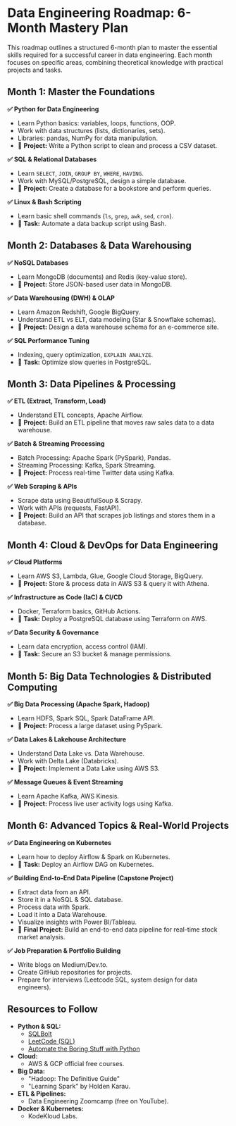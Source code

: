 # Data Engineering Roadmap: 6-Month Mastery Plan

This roadmap outlines a structured 6-month plan to master the essential skills required for a successful career in data engineering. Each month focuses on specific areas, combining theoretical knowledge with practical projects and tasks.

## Month 1: Master the Foundations

**✅ Python for Data Engineering**

* Learn Python basics: variables, loops, functions, OOP.
* Work with data structures (lists, dictionaries, sets).
* Libraries: pandas, NumPy for data manipulation.
* 📌 **Project:** Write a Python script to clean and process a CSV dataset.

**✅ SQL & Relational Databases**

* Learn `SELECT`, `JOIN`, `GROUP BY`, `WHERE`, `HAVING`.
* Work with MySQL/PostgreSQL, design a simple database.
* 📌 **Project:** Create a database for a bookstore and perform queries.

**✅ Linux & Bash Scripting**

* Learn basic shell commands (`ls`, `grep`, `awk`, `sed`, `cron`).
* 📌 **Task:** Automate a data backup script using Bash.

## Month 2: Databases & Data Warehousing

**✅ NoSQL Databases**

* Learn MongoDB (documents) and Redis (key-value store).
* 📌 **Project:** Store JSON-based user data in MongoDB.

**✅ Data Warehousing (DWH) & OLAP**

* Learn Amazon Redshift, Google BigQuery.
* Understand ETL vs ELT, data modeling (Star & Snowflake schemas).
* 📌 **Project:** Design a data warehouse schema for an e-commerce site.

**✅ SQL Performance Tuning**

* Indexing, query optimization, `EXPLAIN ANALYZE`.
* 📌 **Task:** Optimize slow queries in PostgreSQL.

## Month 3: Data Pipelines & Processing

**✅ ETL (Extract, Transform, Load)**

* Understand ETL concepts, Apache Airflow.
* 📌 **Project:** Build an ETL pipeline that moves raw sales data to a data warehouse.

**✅ Batch & Streaming Processing**

* Batch Processing: Apache Spark (PySpark), Pandas.
* Streaming Processing: Kafka, Spark Streaming.
* 📌 **Project:** Process real-time Twitter data using Kafka.

**✅ Web Scraping & APIs**

* Scrape data using BeautifulSoup & Scrapy.
* Work with APIs (requests, FastAPI).
* 📌 **Project:** Build an API that scrapes job listings and stores them in a database.

## Month 4: Cloud & DevOps for Data Engineering

**✅ Cloud Platforms**

* Learn AWS S3, Lambda, Glue, Google Cloud Storage, BigQuery.
* 📌 **Project:** Store & process data in AWS S3 & query it with Athena.

**✅ Infrastructure as Code (IaC) & CI/CD**

* Docker, Terraform basics, GitHub Actions.
* 📌 **Task:** Deploy a PostgreSQL database using Terraform on AWS.

**✅ Data Security & Governance**

* Learn data encryption, access control (IAM).
* 📌 **Task:** Secure an S3 bucket & manage permissions.

## Month 5: Big Data Technologies & Distributed Computing

**✅ Big Data Processing (Apache Spark, Hadoop)**

* Learn HDFS, Spark SQL, Spark DataFrame API.
* 📌 **Project:** Process a large dataset using PySpark.

**✅ Data Lakes & Lakehouse Architecture**

* Understand Data Lake vs. Data Warehouse.
* Work with Delta Lake (Databricks).
* 📌 **Project:** Implement a Data Lake using AWS S3.

**✅ Message Queues & Event Streaming**

* Learn Apache Kafka, AWS Kinesis.
* 📌 **Project:** Process live user activity logs using Kafka.

## Month 6: Advanced Topics & Real-World Projects

**✅ Data Engineering on Kubernetes**

* Learn how to deploy Airflow & Spark on Kubernetes.
* 📌 **Task:** Deploy an Airflow DAG on Kubernetes.

**✅ Building End-to-End Data Pipeline (Capstone Project)**

* Extract data from an API.
* Store it in a NoSQL & SQL database.
* Process data with Spark.
* Load it into a Data Warehouse.
* Visualize insights with Power BI/Tableau.
* 📌 **Final Project:** Build an end-to-end data pipeline for real-time stock market analysis.

**✅ Job Preparation & Portfolio Building**

* Write blogs on Medium/Dev.to.
* Create GitHub repositories for projects.
* Prepare for interviews (Leetcode SQL, system design for data engineers).

## Resources to Follow

* **Python & SQL:**
    * [SQLBolt](https://sqlbolt.com/)
    * [LeetCode (SQL)](https://leetcode.com/problemset/database/)
    * [Automate the Boring Stuff with Python](https://automatetheboringstuff.com/)
* **Cloud:**
    * AWS & GCP official free courses.
* **Big Data:**
    * "Hadoop: The Definitive Guide"
    * "Learning Spark" by Holden Karau.
* **ETL & Pipelines:**
    * Data Engineering Zoomcamp (free on YouTube).
* **Docker & Kubernetes:**
    * KodeKloud Labs.
